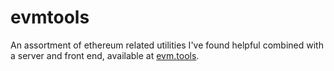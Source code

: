 # evmtools

An assortment of ethereum related utilities I've found helpful combined with a server and front end, available at [evm.tools](https://evm.tools/).
